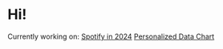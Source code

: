 # Hi!

Currently working on: [Spotify in 2024](https://youtu.be/w8Xtevj9B-U?si=_PLXIaqfWfdAKiVx) 
[Personalized Data Chart](https://youtu.be/KN3nfWWCPVw?si=zVLXKH_VTtccD1Xe)
<!--
**ericf1/ericf1** is a ✨ _special_ ✨ repository because its `README.md` (this file) appears on your GitHub profile.

Here are some ideas to get you started:

- 🔭 I’m currently working on ...
- 🌱 I’m currently learning ...
- 👯 I’m looking to collaborate on ...
- 🤔 I’m looking for help with ...
- 💬 Ask me about ...
- 📫 How to reach me: ...
- 😄 Pronouns: ...
- ⚡ Fun fact: ...
-->

